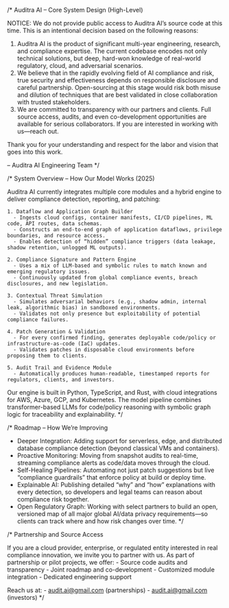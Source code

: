 /*
  Auditra AI – Core System Design (High-Level)

  NOTICE:
  We do not provide public access to Auditra AI’s source code at this time.
  This is an intentional decision based on the following reasons:

  1. Auditra AI is the product of significant multi-year engineering, research, and compliance expertise. The current codebase encodes not only technical solutions, but deep, hard-won knowledge of real-world regulatory, cloud, and adversarial scenarios.
  2. We believe that in the rapidly evolving field of AI compliance and risk, true security and effectiveness depends on responsible disclosure and careful partnership. Open-sourcing at this stage would risk both misuse and dilution of techniques that are best validated in close collaboration with trusted stakeholders.
  3. We are committed to transparency with our partners and clients. Full source access, audits, and even co-development opportunities are available for serious collaborators. If you are interested in working with us—reach out.

  Thank you for your understanding and respect for the labor and vision that goes into this work.

  – Auditra AI Engineering Team
*/

/*
  System Overview – How Our Model Works (2025)

  Auditra AI currently integrates multiple core modules and a hybrid engine to deliver compliance detection, reporting, and patching:

    1. Dataflow and Application Graph Builder
      - Ingests cloud configs, container manifests, CI/CD pipelines, ML code, API routes, data schemas.
      - Constructs an end-to-end graph of application dataflows, privilege boundaries, and resource access.
      - Enables detection of “hidden” compliance triggers (data leakage, shadow retention, unlogged ML outputs).

    2. Compliance Signature and Pattern Engine
      - Uses a mix of LLM-based and symbolic rules to match known and emerging regulatory issues.
      - Continuously updated from global compliance events, breach disclosures, and new legislation.

    3. Contextual Threat Simulation
      - Simulates adversarial behaviors (e.g., shadow admin, internal leak, algorithmic bias) in sandboxed environments.
      - Validates not only presence but exploitability of potential compliance failures.

    4. Patch Generation & Validation
      - For every confirmed finding, generates deployable code/policy or infrastructure-as-code (IaC) updates.
      - Validates patches in disposable cloud environments before proposing them to clients.

    5. Audit Trail and Evidence Module
      - Automatically produces human-readable, timestamped reports for regulators, clients, and investors.

  Our engine is built in Python, TypeScript, and Rust, with cloud integrations for AWS, Azure, GCP, and Kubernetes. The model pipeline combines transformer-based LLMs for code/policy reasoning with symbolic graph logic for traceability and explainability.
*/

/*
  Roadmap – How We’re Improving

  - Deeper Integration: Adding support for serverless, edge, and distributed database compliance detection (beyond classical VMs and containers).
  - Proactive Monitoring: Moving from snapshot audits to real-time, streaming compliance alerts as code/data moves through the cloud.
  - Self-Healing Pipelines: Automating not just patch suggestions but live “compliance guardrails” that enforce policy at build or deploy time.
  - Explainable AI: Publishing detailed “why” and “how” explanations with every detection, so developers and legal teams can reason about compliance risk together.
  - Open Regulatory Graph: Working with select partners to build an open, versioned map of all major global AI/data privacy requirements—so clients can track where and how risk changes over time.
*/

/*
  Partnership and Source Access

  If you are a cloud provider, enterprise, or regulated entity interested in real compliance innovation, we invite you to partner with us.
  As part of partnership or pilot projects, we offer:
    - Source code audits and transparency
    - Joint roadmap and co-development
    - Customized module integration
    - Dedicated engineering support

  Reach us at:
    - audit.ai@gmail.com (partnerships)
    - audit.ai@gmail.com (investors)
*/
